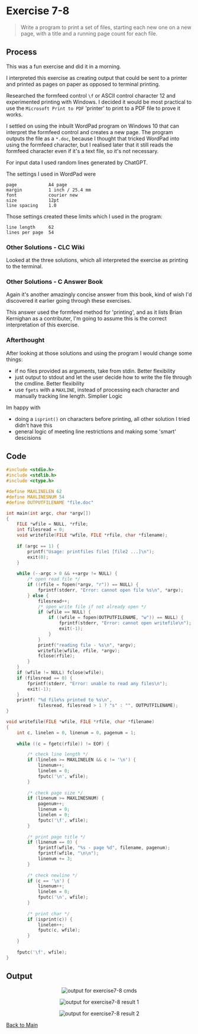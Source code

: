 # Exercise 7-8

> Write a program to print a set of files, starting each new one on a new page, with a title and a running page count for each file.

## Process
This was a fun exercise and did it in a morning.

I interpreted this exercise as creating output that could be sent to a printer and printed as pages on paper as opposed to terminal printing. 

Researched the formfeed control `\f` or ASCII control character 12 and experimented printing with Windows.
I decided it would be most practical to use the `Microsoft Print to PDF` 'printer' to print to a PDF file to prove it works. 

I settled on using the inbuilt WordPad program on Windows 10 that can interpret the formfeed control and creates a new page. The program
outputs the file as a `*.doc`, because I thought that tricked WordPad into using the formfeed character, but I realised later that it 
still reads the formfeed character even if it's a text file, so it's not necessary.

For input data I used random lines generated by ChatGPT.

The settings I used in WordPad were
```
page            A4 page
margin          1 inch / 25.4 mm
font            courier new
size            12pt
line spacing    1.0
```

Those settings created these limits which I used in the program:
```
line length     62
lines per page  54
```

### Other Solutions - CLC Wiki
Looked at the three solutions, which all interpreted the exercise as printing to the terminal.

### Other Solutions - C Answer Book
Again it's another amazingly concise answer from this book, kind of wish I'd discovered it earlier going through these exercises.

This answer used the formfeed method for 'printing', and as it lists Brian Kernighan as a contributer, I'm going to assume this is the correct
interpretation of this exercise.

### Afterthought
After looking at those solutions and using the program I would change some things:
- if no files provided as arguments, take from stdin. Better flexibility
- just output to stdout and let the user decide how to write the file through the cmdline. Better flexibility
- use `fgets` with a `MAXLINE`, instead of processing each character and manually tracking line length. Simplier Logic

Im happy with
- doing a `isprint()` on characters before printing, all other solution I tried didn't have this
- general logic of meeting line restrictions and making some 'smart' descisions


## Code
```c
#include <stdio.h>
#include <stdlib.h>
#include <ctype.h>

#define MAXLINELEN 62
#define MAXLINESNUM 54
#define OUTPUTFILENAME "file.doc"

int main(int argc, char *argv[])
{
    FILE *wfile = NULL, *rfile;
    int filesread = 0;
    void writefile(FILE *wfile, FILE *rfile, char *filename);
    
    if (argc == 1) {
        printf("Usage: printfiles file1 [file2 ...]\n");
        exit(0);
    }
    
    while (--argc > 0 && ++argv != NULL) {
        /* open read file */
        if ((rfile = fopen(*argv, "r")) == NULL) {
            fprintf(stderr, "Error: cannot open file %s\n", *argv);
        } else {
            filesread++;    
            /* open write file if not already open */
            if (wfile == NULL) {
                if ((wfile = fopen(OUTPUTFILENAME, "w")) == NULL) {
                    fprintf(stderr, "Error: cannot open writefile\n");
                    exit(-1);
                }
            }
            printf("reading file - %s\n", *argv);
            writefile(wfile, rfile, *argv);
            fclose(rfile);
        }
    }
    if (wfile != NULL) fclose(wfile);
    if (filesread == 0) {
        fprintf(stderr, "Error: unable to read any files\n");
        exit(-1);
    }
    printf( "%d file%s printed to %s\n",
            filesread, filesread > 1 ? "s" : "", OUTPUTFILENAME);
}           

void writefile(FILE *wfile, FILE *rfile, char *filename)
{
    int c, linelen = 0, linenum = 0, pagenum = 1;
    
    while ((c = fgetc(rfile)) != EOF) {

        /* check line length */
        if (linelen >= MAXLINELEN && c != '\n') {
            linenum++;
            linelen = 0;
            fputc('\n', wfile);
        }
        
        /* check page size */
        if (linenum >= MAXLINESNUM) {
            pagenum++;
            linenum = 0;
            linelen = 0;
            fputc('\f', wfile);
        }
        
        /* print page title */
        if (linenum == 0) {
            fprintf(wfile, "%s - page %d", filename, pagenum);
            fprintf(wfile, "\n\n");
            linenum += 3;
        }
        
        /* check newline */
        if (c == '\n') {
            linenum++; 
            linelen = 0;
            fputc('\n', wfile);
        } 
        
        /* print char */
        if (isprint(c)) {
            linelen++;
            fputc(c, wfile);
        }
    }
    
    fputc('\f', wfile);
}
```

## Output
<p align="center">
  <image src="../assets/exercise7-8_cmds.jpg" alt="output for exercise7-8 cmds" />
</p>

<p align="center">
  <image src="../assets/exercise7-8_result1.jpg" alt="output for exercise7-8 result 1" />
</p>

<p align="center">
  <image src="../assets/exercise7-8_result2.jpg" alt="output for exercise7-8 result 2" />
</p>

[Back to Main](../readme.md)
